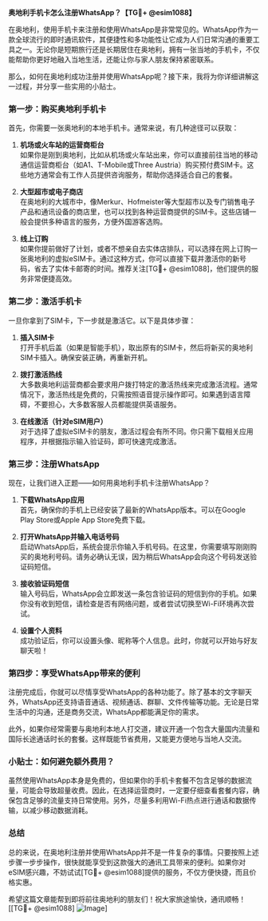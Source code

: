 **奥地利手机卡怎么注册WhatsApp？【TG💪+ @esim1088】**

在奥地利，使用手机卡来注册和使用WhatsApp是非常常见的。WhatsApp作为一款全球流行的即时通讯软件，其便捷性和多功能性让它成为人们日常沟通的重要工具之一。无论你是短期旅行还是长期居住在奥地利，拥有一张当地的手机卡，不仅能帮助你更好地融入当地生活，还能让你与家人朋友保持紧密联系。

那么，如何在奥地利成功注册并使用WhatsApp呢？接下来，我将为你详细讲解这一过程，并分享一些实用的小贴士。

### **第一步：购买奥地利手机卡**

首先，你需要一张奥地利的本地手机卡。通常来说，有几种途径可以获取：

1. **机场或火车站的运营商柜台**  
   如果你是刚到奥地利，比如从机场或火车站出来，你可以直接前往当地的移动通信运营商柜台（如A1、T-Mobile或Three Austria）购买预付费SIM卡。这些地方通常会有工作人员提供咨询服务，帮助你选择适合自己的套餐。

2. **大型超市或电子商店**  
   在奥地利的大城市中，像Merkur、Hofmeister等大型超市以及专门销售电子产品和通讯设备的商店里，也可以找到各种运营商提供的SIM卡。这些店铺一般会提供多种语言的服务，方便外国游客选购。

3. **线上订购**  
   如果你提前做好了计划，或者不想亲自去实体店排队，可以选择在网上订购一张奥地利的虚拟eSIM卡。通过这种方式，你可以直接下载并激活你的新号码，省去了实体卡邮寄的时间。推荐关注[TG💪+ @esim1088]，他们提供的服务非常便捷高效。

### **第二步：激活手机卡**

一旦你拿到了SIM卡，下一步就是激活它。以下是具体步骤：

1. **插入SIM卡**  
   打开手机后盖（如果是智能手机），取出原有的SIM卡，然后将新买的奥地利SIM卡插入。确保安装正确，再重新开机。

2. **拨打激活热线**  
   大多数奥地利运营商都会要求用户拨打特定的激活热线来完成激活流程。通常情况下，激活热线是免费的，只需按照语音提示操作即可。如果遇到语言障碍，不要担心，大多数客服人员都能提供英语服务。

3. **在线激活（针对eSIM用户）**  
   对于选择了虚拟eSIM卡的朋友，激活过程会有所不同。你只需下载相关应用程序，并根据指示输入验证码，即可快速完成激活。

### **第三步：注册WhatsApp**

现在，让我们进入正题——如何用奥地利手机卡注册WhatsApp？

1. **下载WhatsApp应用**  
   首先，确保你的手机上已经安装了最新的WhatsApp版本。可以在Google Play Store或Apple App Store免费下载。

2. **打开WhatsApp并输入电话号码**  
   启动WhatsApp后，系统会提示你输入手机号码。在这里，你需要填写刚刚购买的奥地利号码。请务必确认无误，因为稍后WhatsApp会向这个号码发送验证码短信。

3. **接收验证码短信**  
   输入号码后，WhatsApp会立即发送一条包含验证码的短信到你的手机。如果你没有收到短信，请检查是否有网络问题，或者尝试切换至Wi-Fi环境再次尝试。

4. **设置个人资料**  
   成功验证后，你可以设置头像、昵称等个人信息。此时，你就可以开始与好友聊天啦！

### **第四步：享受WhatsApp带来的便利**

注册完成后，你就可以尽情享受WhatsApp的各种功能了。除了基本的文字聊天外，WhatsApp还支持语音通话、视频通话、群聊、文件传输等功能。无论是日常生活中的沟通，还是商务交流，WhatsApp都能满足你的需求。

此外，如果你经常需要与奥地利本地人打交道，建议开通一个包含大量国内流量和国际长途通话时长的套餐。这样既能节省费用，又能更方便地与当地人交流。

### **小贴士：如何避免额外费用？**

虽然使用WhatsApp本身是免费的，但如果你的手机卡套餐不包含足够的数据流量，可能会导致超量收费。因此，在选择运营商时，一定要仔细查看套餐内容，确保包含足够的流量支持日常使用。另外，尽量多利用Wi-Fi热点进行通话和数据传输，以减少移动数据消耗。

### **总结**

总的来说，在奥地利注册并使用WhatsApp并不是一件复杂的事情。只要按照上述步骤一步步操作，很快就能享受到这款强大的通讯工具带来的便利。如果你对eSIM感兴趣，不妨试试[TG💪+ @esim1088]提供的服务，不仅方便快捷，而且价格实惠。

希望这篇文章能帮到即将前往奥地利的朋友们！祝大家旅途愉快，通讯顺畅！[[TG💪+ @esim1088] ![Image](https://i.postimg.cc/4NQfJmqS/Snipaste-2025-05-13-00-14-12.png)]